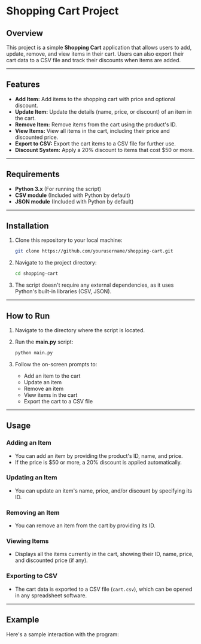 # Shopping Cart Project

## Overview

This project is a simple **Shopping Cart** application that allows users to add, update, remove, and view items in their cart. Users can also export their cart data to a CSV file and track their discounts when items are added.

---

## Features

- **Add Item:** Add items to the shopping cart with price and optional discount.
- **Update Item:** Update the details (name, price, or discount) of an item in the cart.
- **Remove Item:** Remove items from the cart using the product's ID.
- **View Items:** View all items in the cart, including their price and discounted price.
- **Export to CSV:** Export the cart items to a CSV file for further use.
- **Discount System:** Apply a 20% discount to items that cost $50 or more.

---

## Requirements

- **Python 3.x** (For running the script)
- **CSV module** (Included with Python by default)
- **JSON module** (Included with Python by default)

---

## Installation

1. Clone this repository to your local machine:

    ```bash
    git clone https://github.com/yourusername/shopping-cart.git
    ```

2. Navigate to the project directory:

    ```bash
    cd shopping-cart
    ```

3. The script doesn't require any external dependencies, as it uses Python's built-in libraries (CSV, JSON).

---

## How to Run

1. Navigate to the directory where the script is located.
2. Run the **main.py** script:

    ```bash
    python main.py
    ```

3. Follow the on-screen prompts to:
   - Add an item to the cart
   - Update an item
   - Remove an item
   - View items in the cart
   - Export the cart to a CSV file

---

## Usage

### Adding an Item

- You can add an item by providing the product's ID, name, and price.
- If the price is $50 or more, a 20% discount is applied automatically.

### Updating an Item

- You can update an item's name, price, and/or discount by specifying its ID.

### Removing an Item

- You can remove an item from the cart by providing its ID.

### Viewing Items

- Displays all the items currently in the cart, showing their ID, name, price, and discounted price (if any).

### Exporting to CSV

- The cart data is exported to a CSV file (`cart.csv`), which can be opened in any spreadsheet software.

---

## Example

Here's a sample interaction with the program:

